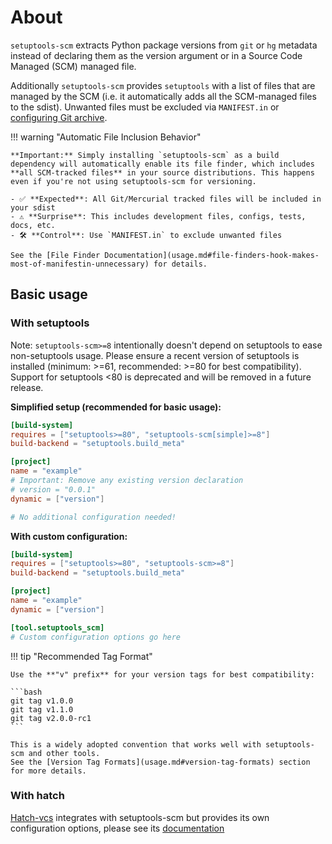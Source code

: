 # About

`setuptools-scm` extracts Python package versions from `git` or `hg` metadata
instead of declaring them as the version argument
or in a Source Code Managed (SCM) managed file.

Additionally `setuptools-scm` provides `setuptools` with a list of
files that are managed by the SCM
(i.e. it automatically adds all the SCM-managed files to the sdist).
Unwanted files must be excluded via `MANIFEST.in`
or [configuring Git archive][git-archive-docs].

!!! warning "Automatic File Inclusion Behavior"

    **Important:** Simply installing `setuptools-scm` as a build dependency will automatically enable its file finder, which includes **all SCM-tracked files** in your source distributions. This happens even if you're not using setuptools-scm for versioning.

    - ✅ **Expected**: All Git/Mercurial tracked files will be included in your sdist
    - ⚠️ **Surprise**: This includes development files, configs, tests, docs, etc.
    - 🛠️ **Control**: Use `MANIFEST.in` to exclude unwanted files

    See the [File Finder Documentation](usage.md#file-finders-hook-makes-most-of-manifestin-unnecessary) for details.

[git-archive-docs]: usage.md#builtin-mechanisms-for-obtaining-version-numbers

## Basic usage

### With setuptools

Note: `setuptools-scm>=8` intentionally doesn't depend on setuptools to ease non-setuptools usage.
Please ensure a recent version of setuptools is installed (minimum: >=61, recommended: >=80 for best compatibility).
Support for setuptools <80 is deprecated and will be removed in a future release.

**Simplified setup (recommended for basic usage):**

```toml title="pyproject.toml"
[build-system]
requires = ["setuptools>=80", "setuptools-scm[simple]>=8"]
build-backend = "setuptools.build_meta"

[project]
name = "example"
# Important: Remove any existing version declaration
# version = "0.0.1"
dynamic = ["version"]

# No additional configuration needed!
```

**With custom configuration:**

```toml title="pyproject.toml"
[build-system]
requires = ["setuptools>=80", "setuptools-scm>=8"]
build-backend = "setuptools.build_meta"

[project]
name = "example"
dynamic = ["version"]

[tool.setuptools_scm]
# Custom configuration options go here
```


!!! tip "Recommended Tag Format"

    Use the **"v" prefix** for your version tags for best compatibility:

    ```bash
    git tag v1.0.0
    git tag v1.1.0
    git tag v2.0.0-rc1
    ```

    This is a widely adopted convention that works well with setuptools-scm and other tools.
    See the [Version Tag Formats](usage.md#version-tag-formats) section for more details.


### With hatch

[Hatch-vcs](https://github.com/ofek/hatch-vcs) integrates with setuptools-scm
but provides its own configuration options,
please see its [documentation](https://github.com/ofek/hatch-vcs#readme)
